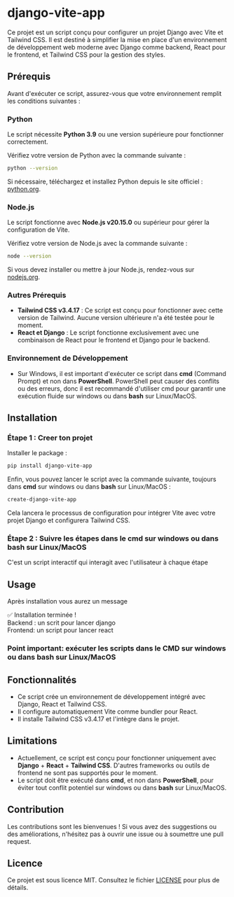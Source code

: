 # django-vite-app

Ce projet est un script conçu pour configurer un projet Django avec Vite et Tailwind CSS. Il est destiné à simplifier la mise en place d'un environnement de développement web moderne avec Django comme backend, React pour le frontend, et Tailwind CSS pour la gestion des styles.

## Prérequis

Avant d'exécuter ce script, assurez-vous que votre environnement remplit les conditions suivantes :

### Python
Le script nécessite **Python 3.9** ou une version supérieure pour fonctionner correctement.

Vérifiez votre version de Python avec la commande suivante :

```bash
python --version
```

Si nécessaire, téléchargez et installez Python depuis le site officiel : [python.org](https://www.python.org/).

### Node.js
Le script fonctionne avec **Node.js v20.15.0** ou supérieur pour gérer la configuration de Vite.

Vérifiez votre version de Node.js avec la commande suivante :

```bash
node --version
```

Si vous devez installer ou mettre à jour Node.js, rendez-vous sur [nodejs.org](https://nodejs.org/).

### Autres Prérequis
- **Tailwind CSS v3.4.17** : Ce script est conçu pour fonctionner avec cette version de Tailwind. Aucune version ultérieure n'a été testée pour le moment.
- **React et Django** : Le script fonctionne exclusivement avec une combinaison de React pour le frontend et Django pour le backend.

### Environnement de Développement
- Sur Windows, il est important d'exécuter ce script dans **cmd** (Command Prompt) et non dans **PowerShell**. PowerShell peut causer des conflits ou des erreurs, donc il est recommandé d'utiliser cmd pour garantir une exécution fluide sur windows ou dans **bash** sur Linux/MacOS.

## Installation

### Étape 1 : Creer ton projet

Installer le package :
```bash
pip install django-vite-app
```

Enfin, vous pouvez lancer le script avec la commande suivante, toujours dans **cmd** sur windows ou dans **bash** sur Linux/MacOS :
```bash
create-django-vite-app
```

Cela lancera le processus de configuration pour intégrer Vite avec votre projet Django et configurera Tailwind CSS.

### Étape 2 : Suivre les étapes dans le cmd sur windows ou dans bash sur Linux/MacOS

C'est un script interactif qui interagit avec l'utilisateur à chaque étape

## Usage
Après installation vous aurez un message 

✅ Installation terminée ! \
Backend : un scrit pour lancer django \
Frontend: un script pour lancer react

### Point important: exécuter les scripts dans le CMD sur windows ou dans **bash** sur Linux/MacOS

## Fonctionnalités

- Ce script crée un environnement de développement intégré avec Django, React et Tailwind CSS.
- Il configure automatiquement Vite comme bundler pour React.
- Il installe Tailwind CSS v3.4.17 et l'intègre dans le projet.

## Limitations

- Actuellement, ce script est conçu pour fonctionner uniquement avec **Django** + **React** + **Tailwind CSS**. D'autres frameworks ou outils de frontend ne sont pas supportés pour le moment.
- Le script doit être exécuté dans **cmd**, et non dans **PowerShell**, pour éviter tout conflit potentiel sur windows ou dans **bash** sur Linux/MacOS.

## Contribution

Les contributions sont les bienvenues ! Si vous avez des suggestions ou des améliorations, n'hésitez pas à ouvrir une issue ou à soumettre une pull request.

## Licence

Ce projet est sous licence MIT. Consultez le fichier [LICENSE](LICENSE) pour plus de détails.

